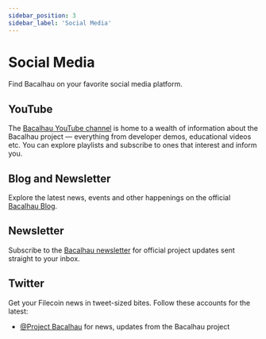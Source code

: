 ```yaml
---
sidebar_position: 3
sidebar_label: 'Social Media'
---
```


# Social Media

Find Bacalhau on your favorite social media platform.

## YouTube

The [Bacalhau YouTube channel](https://www.youtube.com/channel/UC45IQagLzNR3wdNCUn4vi0A) is home to a wealth of information about the Bacalhau project — everything from developer demos, educational videos etc. You can explore playlists and subscribe to ones that interest and inform you.

## Blog and Newsletter

Explore the latest news, events and other happenings on the official [Bacalhau Blog](https://bacalhau.substack.com/).

## Newsletter

Subscribe to the [Bacalhau newsletter](https://bacalhau.substack.com/) for official project updates sent straight to your inbox.

## Twitter

Get your Filecoin news in tweet-sized bites. Follow these accounts for the latest:

- [@Project Bacalhau](https://twitter.com/BacalhauProject) for news, updates from the Bacalhau project

